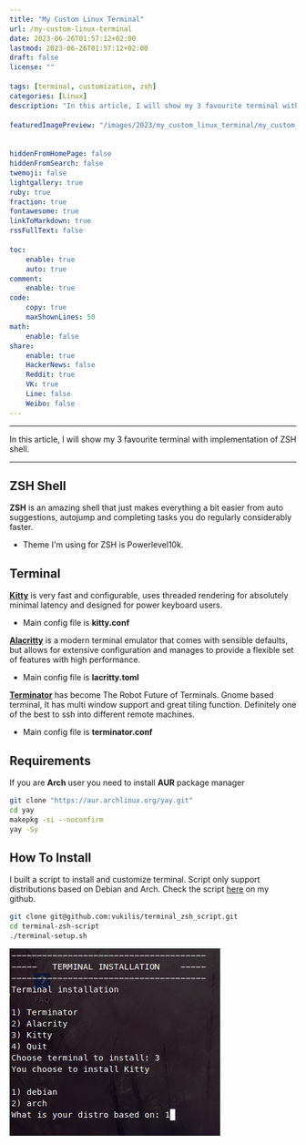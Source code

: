 ```yaml
---
title: "My Custom Linux Terminal"
url: /my-custom-linux-terminal
date: 2023-06-26T01:57:12+02:00
lastmod: 2023-06-26T01:57:12+02:00
draft: false
license: ""

tags: [terminal, customization, zsh]
categories: [Linux]
description: "In this article, I will show my 3 favourite terminal with implementation of ZSH shell..."

featuredImagePreview: "/images/2023/my_custom_linux_terminal/my_custom_linux_terminal.png"


hiddenFromHomePage: false
hiddenFromSearch: false
twemoji: false
lightgallery: true
ruby: true
fraction: true
fontawesome: true
linkToMarkdown: true
rssFullText: false

toc:
    enable: true
    auto: true
comment:
    enable: true
code:
    copy: true
    maxShownLines: 50
math:
    enable: false
share:
    enable: true
    HackerNews: false
    Reddit: true
    VK: true
    Line: false
    Weibo: false
---
```

<!--more-->

---

In this article, I will show my 3 favourite terminal with implementation of ZSH shell.

---

## ZSH Shell

**ZSH** is an amazing shell that just makes everything a bit easier from auto suggestions, autojump and completing tasks you do regularly considerably faster.

- Theme I'm using for ZSH is Powerlevel10k.

## Terminal

[**Kitty**](https://sw.kovidgoyal.net/kitty/) is very fast and configurable, uses threaded rendering for absolutely minimal latency and designed for power keyboard users.

- Main config file is **kitty.conf**

[**Alacritty**](https://alacritty.org/) is a modern terminal emulator that comes with sensible defaults, but allows for extensive configuration and manages to provide a flexible set of features with high performance.

- Main config file is **lacritty.toml**

[**Terminator**](https://gnome-terminator.org/) has become The Robot Future of Terminals. Gnome based terminal, It has multi window support and great tiling function. Definitely one of the best to ssh into different remote machines.

- Main config file is **terminator.conf**

## Requirements

If you are **Arch** user you need to install **AUR** package manager

```bash
git clone "https://aur.archlinux.org/yay.git"
cd yay
makepkg -si --noconfirm
yay -Sy
```

## How To Install

I built a script to install and customize terminal. Script only support distributions based on Debian and Arch.
Check the script [here](https://github.com/vukilis/terminal_zsh_script) on my github.

```bash
git clone git@github.com:vukilis/terminal_zsh_script.git
cd terminal-zsh-script
./terminal-setup.sh
```

![Script](https://raw.githubusercontent.com/vukilis/terminal_zsh_script/main/script.png)